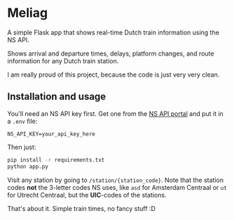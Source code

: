 # Meliag

A simple Flask app that shows real-time Dutch train information using the NS API.

Shows arrival and departure times, delays, platform changes, and route information for any Dutch train station.

I am really proud of this project, because the code is just very very clean.

## Installation and usage

You'll need an NS API key first. Get one from the [NS API portal](https://apiportal.ns.nl/) and put it in a `.env` file:

```
NS_API_KEY=your_api_key_here
```

Then just:

```bash
pip install -r requirements.txt
python app.py
```

Visit any station by going to `/station/{station_code}`. Note that the station codes **not** the 3-letter codes NS uses, like `asd` for Amsterdam Centraal or `ut` for Utrecht Centraal, but the **UIC**-codes of the stations.

That's about it. Simple train times, no fancy stuff :D

